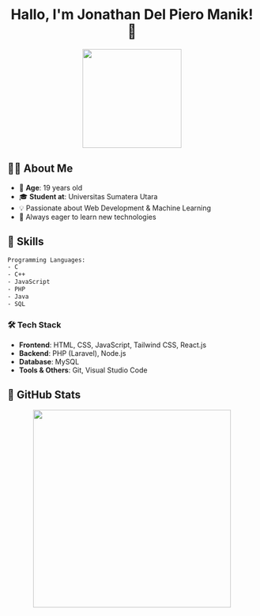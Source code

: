 <div align="center">
    <h1>Hallo, I'm Jonathan Del Piero Manik! 👋</h1>
    <img src="https://media.giphy.com/media/QTfX9Ejfra3ZmNxh6B/giphy.gif" width="200">
</div>

## 👨‍🎓 About Me

- 🎂 **Age**: 19 years old  
- 🎓 **Student at**: Universitas Sumatera Utara
- 💡 Passionate about Web Development & Machine Learning
- 🚀 Always eager to learn new technologies  

## 🚀 Skills

```txt
Programming Languages:
- C
- C++
- JavaScript
- PHP
- Java
- SQL
```

### 🛠️ Tech Stack

- **Frontend**: HTML, CSS, JavaScript, Tailwind CSS, React.js
- **Backend**: PHP (Laravel), Node.js
- **Database**: MySQL
- **Tools & Others**: Git, Visual Studio Code

## 🌟 GitHub Stats

<div align="center">
    <img src="https://github-readme-stats.vercel.app/api?username=Pieng12&show_icons=true&theme=tokyonight" width="400">
</div>
